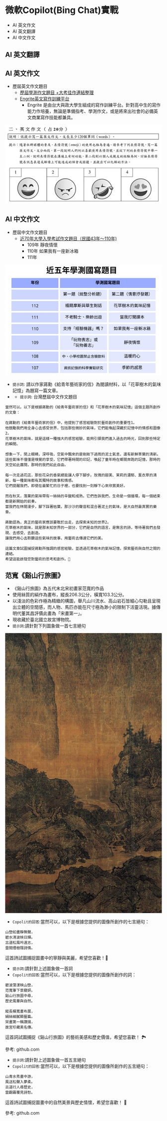 # 微軟Copilot(Bing Chat)實戰
- AI 英文作文
- AI 英文翻譯
- AI 中文作文

## AI 英文翻譯

## AI 英文作文
- 歷屆英文作文題目
  - [歷屆學測作文題目 +大考佳作連結整理](https://happyfish.blog/exam-writing-all/)
  - [Engrite英文寫作訓練平台](https://sites.google.com/view/engrite)
    - Engrite 是由台大與政大學生組成的寫作訓練平台。針對高中生的寫作能力作培養，無論是準備指考、學測作文，或是將來出社會的必備英文商業寫作技能都兼具。

![English_112](English_112.png)

## AI 中文作文
- 歷屆中文作文題目
  - [近70年大學入學考試作文題目（民國43年～110年)](https://www.dcard.tw/f/exam/p/235237803)
    - 109年    靜夜情懷
    - 110年    如果我有一座新冰箱
    - 111年

![AI 中文作文](Chinese_112.jpg)

- `提示詞`: 請以作家蔣勳《給青年藝術家的信》為閱讀材料，以「花草樹木的氣味記憶」為題寫一篇文章。
- - `提示詞`: 台灣歷屆中文作文題目
```
當然可以。以下是根據蔣勳的《給青年藝術家的信》和「花草樹木的氣味記憶」這個主題所創作的文章：

在蔣勳的《給青年藝術家的信》中，他提到了感官經驗對於藝術創作的重要性1。
他鼓勵我們用全身心去感受世界，包括那些微妙的氣味，它們能喚起深藏於記憶中的情感和圖像2。
花草樹木的氣味，就是這樣一種強大的感官經驗，能夠引領我們進入過去的時光，回到那些特定的瞬間。

想象一下，閉上眼睛，深呼吸，空氣中飄來的是剛剛下過雨的泥土氣息，還有新鮮草葉的清新。
這些氣味不僅僅是嗅覺的享受，它們帶著時間的印記，喚起了童年時在鄉間奔跑的記憶，那時的天空如此廣闊，那時的我們如此自由。

每一次走過花店，那些花朵的香氣總能讓人停下腳步。玫瑰的甜美、茉莉的濃郁、薰衣草的清新，每一種氣味都有其獨特的故事和情感。
它們提醒我們，即使在最繁忙的日子裡，也要找到一刻靜下心來欣賞美好。

而在秋天，落葉的氣味帶有一絲絲的辛酸和成熟。它們告訴我們，生命是一個循環，每一個結束都是新開始的前奏。
當我們在林間漫步，腳下踩著枯葉，那沙沙的聲音和混合著泥土的氣味，是大自然最真實的樂章。

蔣勳認為，真正的藝術家應該要敢於出走，去探索未知的世界2。
花草樹木的氣味，就是那未知世界的一部分，它們是自然的語言，是無言的詩，等待著我們去發現、去感受、去創造。
讓我們用心去聆聽這些氣味的故事，用藝術去傳達它們的美。

這篇文章試圖捕捉蔣勳所強調的感官經驗，並透過花草樹木的氣味記憶，探索藝術與自然之間的連結。
希望這能啟發您對藝術的思考和創作。🌿
```

## 范寬《谿山行旅圖》
- 《谿山行旅圖》為五代末北宋初畫家范寬的作品
- 使用絲質的絹作為畫布，縱長206.3公分，橫寬103.3公分。
- 以淺淡的色彩作極為精緻的構圖，舉凡山川流水、高山岩石皆細心勾勒且呈現出立體的空間感，而人物、馬匹亦能在尺寸極為渺小的限制下活靈活現。據傳明代董其昌評價此畫為「宋畫第一」。
- 現收藏於臺北國立故宮博物院。
- `提示詞`:請針對下列圖象做一首七言絕句

![范寬《谿山行旅圖》](painting_1.jpg)
- `Copolit的回答`:當然可以，以下是根據您提供的圖像所創作的七言絕句：
```
山巒如畫靜無聲，
碧水清波映日輝。
古道松風吟遠志，
雲間煙樹隱詩情。
```
這首詩試圖捕捉圖畫中的寧靜與美麗，希望您喜歡！🍃

- `提示詞`:請針對上述圖象做一首詞
- `Copolit的回答`:當然可以，以下是根據您提供的圖像所創作的詞：
```
碧波蕩漾映山巒，
范寬筆下景緻妍。
谿山行旅圖中尋，
歷史風華與自然。

縱長橫寬畫布展，
絹絲細膩顯藝篇。
宋畫第一稱讚揚，
故宮珍藏美名傳。
```
這首詞試圖捕捉《谿山行旅圖》的藝術美感和歷史價值，希望您喜歡！ 🏞️

參考: github.com

- `提示詞`:請針對上述圖象做一首五言絕句
- `Copolit的回答`:當然可以，以下是根據您提供的圖像所創作的五言絕句：
```
山青水秀畫中游，
風送松聲入夢柔。
古道行人尋歷史，
雲翻霧覆見詩愁。
```
這首詩試圖捕捉圖畫中的自然美景與歷史情懷，希望您喜歡！ 🍃

參考: github.com
